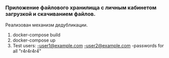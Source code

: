 ### Приложение файлового хранилища с личным кабинетом загрузкой и скачиванием файлов.
Реализован механизм дедубликации.

1) docker-compose build
2) docker-compose up 
3) Test users:
-user1@example.com
-user2@example.com
-passwords for all "r4r4r4r4"

